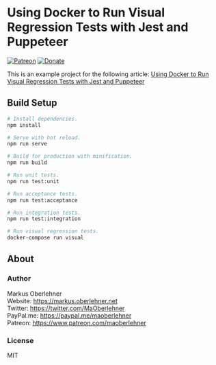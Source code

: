 # Using Docker to Run Visual Regression Tests with Jest and Puppeteer

[![Patreon](https://img.shields.io/badge/patreon-donate-blue.svg)](https://www.patreon.com/maoberlehner)
[![Donate](https://img.shields.io/badge/Donate-PayPal-blue.svg)](https://paypal.me/maoberlehner)

This is an example project for the following article: [Using Docker to Run Visual Regression Tests with Jest and Puppeteer](https://markus.oberlehner.net/blog/using-docker-to-run-visual-regression-tests-with-jest-and-puppeteer/)

## Build Setup

```bash
# Install dependencies.
npm install

# Serve with hot reload.
npm run serve

# Build for production with minification.
npm run build

# Run unit tests.
npm run test:unit

# Run acceptance tests.
npm run test:acceptance

# Run integration tests.
npm run test:integration

# Run visual regression tests.
docker-compose run visual
```

## About

### Author

Markus Oberlehner  
Website: https://markus.oberlehner.net  
Twitter: https://twitter.com/MaOberlehner  
PayPal.me: https://paypal.me/maoberlehner  
Patreon: https://www.patreon.com/maoberlehner

### License

MIT
